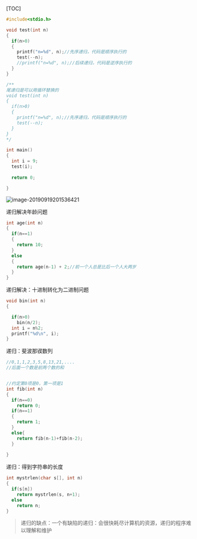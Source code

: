 [TOC]



```c
#include<stdio.h>

void test(int n)
{
  if(n>0)
  {
    printf("n=%d", n);//先序递归，代码是顺序执行的
    test(--n);
    //printf("n=%d", n);//后续递归，代码是逆序执行的
  }
}

/**
尾递归是可以用循环替换的
void test(int n)
{
  if(n>0)
  {
    printf("n=%d", n);//先序递归，代码是顺序执行的
    test(--n);
  }
}
*/

int main()
{
  int i = 9;
  test(i);
  
  return 0;

}
```

![image-20190919201536421](/Users/chenyansong/Documents/note/images/c_languge/image-20190919201536421.png)

递归解决年龄问题

```c
int age(int n)
{
  if(n==1)
  {
    return 10;
  }
  else
  {
    return age(n-1) + 2;//前一个人总是比后一个人大两岁
  }
}
```

递归解决：十进制转化为二进制问题

```c
void bin(int n)
{

  if(n>0)
    bin(n/2);
  int i = n%2;
  printf("%d\n", i);
}
```

递归：斐波那锲数列

```c
//0,1,1,2,3,5,8,13,21,....
//后面一个数是前两个数的和


//约定第0项是0，第一项是1
int fib(int n)
{
  if(n==0)
    return 0;
  if(n==1)
  {
    return 1;
  }
  else{
    return fib(n-1)+fib(n-2);
  }
  
}
```

递归：得到字符串的长度

```c
int mystrlen(char s[], int n)
{
  if(s[n])
    return mystrlen(s, n+1);
  else
    return n;
}
```



> 递归的缺点：一个有缺陷的递归：会很快耗尽计算机的资源，递归的程序难以理解和维护

